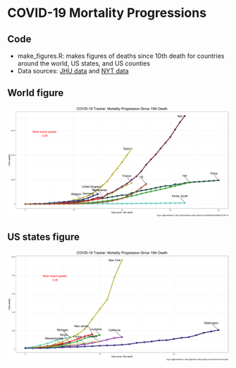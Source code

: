 # COVID-19 Mortality Progressions

## Code
* make_figures.R: makes figures of deaths since 10th death for countries around the world, US states, and US counties
* Data sources: [JHU data](https://github.com/CSSEGISandData/COVID-19/tree/master/csse_covid_19_data/csse_covid_19_time_series) and [NYT data](https://github.com/nytimes/covid-19-data)

## World figure
![world figure](https://raw.githubusercontent.com/guga31bb/covid19/master/figures/deaths_since_10.png)

## US states figure
![US state figure](https://github.com/guga31bb/covid19/blob/master/figures/deaths_since_10_states.png)
